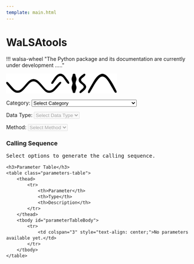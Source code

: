 ```yaml
---
template: main.html
---
```


# WaLSAtools

!!! walsa-wheel "The Python package and its documentation are currently under development ....."


<div class="logo">
    <img src="codes/python/WaLSAtools/assets/WaLSA_logo.png" alt="WaLSA Logo" style="width: 300px;">
</div>

<!-- Dropdown Menus -->
<label for="category">Category:</label>
<select id="category">
    <option value="">Select Category</option>
    <option value="a">Single Time Series Analysis</option>
    <option value="b">Cross-Correlation Between Two Time Series</option>
</select>

<label for="method">Data Type:</label>
<select id="method" disabled>
    <option value="">Select Data Type</option>
</select>

<label for="analysisType">Method:</label>
<select id="analysisType" disabled>
    <option value="">Select Method</option>
</select>

<label for="subMethod" id="subMethodLabel" style="display:none;">Sub-method:</label>
<select id="subMethod" style="display:none;">
    <option value="">Select Sub-method</option>
    <option value="fft">FFT</option>
    <option value="wavelet">Wavelet</option>
    <option value="lombscargle">Lomb-Scargle</option>
    <option value="welch">Welch</option>
</select>

<div class="output-container">
    <h3>Calling Sequence</h3>
    <pre id="callingSequence">Select options to generate the calling sequence.</pre>

    <h3>Parameter Table</h3>
    <table class="parameters-table">
        <thead>
            <tr>
                <th>Parameter</th>
                <th>Type</th>
                <th>Description</th>
            </tr>
        </thead>
        <tbody id="parameterTableBody">
            <tr>
                <td colspan="3" style="text-align: center;">No parameters available yet.</td>
            </tr>
        </tbody>
    </table>
</div>

<script>
    const parameters = {
        single_series: {
            fft: {
                returnValues: "power, frequency, significance, amplitude",
                parameters: {
                    signal: { type: "array", description: "The input signal (1D)." },
                    time: { type: "array", description: "The time array corresponding to the signal." },
                    siglevel: { type: "float", description: "Significance level for confidence intervals. Default: 0.95." }
                }
            },
            wavelet: {
                returnValues: "power, period, significance, coi, gws_power",
                parameters: {
                    signal: { type: "array", description: "The input signal (1D)." },
                    time: { type: "array", description: "The time array corresponding to the signal." }
                }
            }
        },
        cross_correlation: {
            wavelet: {
                returnValues: "cross_power, coherence",
                parameters: {
                    data1: { type: "array", description: "First time series signal." },
                    data2: { type: "array", description: "Second time series signal." },
                    time: { type: "array", description: "The time array corresponding to the signals." }
                }
            }
        }
    };

    const categoryDropdown = document.getElementById('category');
    const methodDropdown = document.getElementById('method');
    const analysisTypeDropdown = document.getElementById('analysisType');
    const subMethodDropdown = document.getElementById('subMethod');
    const subMethodLabel = document.getElementById('subMethodLabel');
    const callingSequence = document.getElementById('callingSequence');
    const parameterTableBody = document.getElementById('parameterTableBody');

    // Update Data Type options based on Category
    categoryDropdown.addEventListener('change', () => {
        const category = categoryDropdown.value;
        methodDropdown.innerHTML = '<option value="">Select Data Type</option>';
        analysisTypeDropdown.innerHTML = '<option value="">Select Method</option>';
        subMethodDropdown.style.display = 'none';
        subMethodLabel.style.display = 'none';
        methodDropdown.disabled = !category;

        if (category === 'a') {
            methodDropdown.innerHTML += '<option value="1">1D Signal</option>';
            methodDropdown.innerHTML += '<option value="2">3D Datacube</option>';
        } else if (category === 'b') {
            methodDropdown.innerHTML += '<option value="1">1D Signal</option>';
        }
    });

    // Update Method options based on Data Type
    methodDropdown.addEventListener('change', () => {
        const method = methodDropdown.value;
        analysisTypeDropdown.innerHTML = '<option value="">Select Method</option>';
        analysisTypeDropdown.disabled = !method;

        if (categoryDropdown.value === 'a' && method === '1') {
            analysisTypeDropdown.innerHTML += `
                <option value="fft">FFT</option>
                <option value="wavelet">Wavelet</option>
                <option value="lombscargle">Lomb-Scargle</option>
                <option value="welch">Welch</option>`;
        } else if (categoryDropdown.value === 'a' && method === '2') {
            analysisTypeDropdown.innerHTML += `
                <option value="k-omega">k-omega</option>
                <option value="pod">POD</option>
                <option value="dominant_freq">Dominant Freq / Mean Power Spectrum</option>`;
        } else if (categoryDropdown.value === 'b' && method === '1') {
            analysisTypeDropdown.innerHTML += `
                <option value="wavelet">Wavelet</option>
                <option value="welch">Welch</option>`;
        }
    });

    // Show or hide Sub-method dropdown
    analysisTypeDropdown.addEventListener('change', () => {
        const analysisType = analysisTypeDropdown.value;

        if (categoryDropdown.value === 'a' && methodDropdown.value === '2' && analysisType === 'dominant_freq') {
            subMethodDropdown.style.display = 'inline-block';
            subMethodLabel.style.display = 'inline-block';
        } else {
            subMethodDropdown.style.display = 'none';
            subMethodLabel.style.display = 'none';
        }

        updateCallingSequence();
    });

    // Update the Calling Sequence
    subMethodDropdown.addEventListener('change', updateCallingSequence);
    analysisTypeDropdown.addEventListener('change', updateCallingSequence);

    function updateCallingSequence() {
        const category = categoryDropdown.value;
        const method = methodDropdown.value;
        const analysisType = analysisTypeDropdown.value;
        const subMethod = subMethodDropdown.value;

        if (!category || !method || !analysisType || (subMethodDropdown.style.display === 'inline-block' && !subMethod)) {
            callingSequence.textContent = "Select options to generate the calling sequence.";
            return;
        }

        let command = "";

        if (category === 'a' && method === '1') {
            const methodMap = { fft: 'FFT', wavelet: 'Wavelet', lombscargle: 'Lomb-Scargle', welch: 'Welch' };
            command = `>>> power, frequency, significance = WaLSAtools(signal=INPUT_DATA, time=TIME_ARRAY, method='${analysisType}', **kwargs)`;
        } else if (category === 'a' && method === '2') {
            if (analysisType === 'dominant_freq') {
                command = `>>> dominant_frequency, mean_power = WaLSAtools(data=INPUT_DATA, method='${subMethod}', **kwargs)`;
            } else {
                command = `>>> results = WaLSAtools(data=INPUT_DATA, method='${analysisType}', **kwargs)`;
            }
        } else if (category === 'b') {
            command = `>>> cross_power, coherence = WaLSAtools(data1=INPUT_DATA1, data2=INPUT_DATA2, method='${analysisType}', **kwargs)`;
        }

        callingSequence.textContent = command;

        // Update parameter table dynamically
        updateParameterTable(analysisType, subMethod || analysisType);
    }

    function updateParameterTable(analysisType, method) {
        parameterTableBody.innerHTML = "";

        const paramData =
            parameters.single_series[method]?.parameters ||
            parameters.cross_correlation[method]?.parameters;

        if (!paramData) {
            parameterTableBody.innerHTML = `<tr><td colspan="3" style="text-align: center;">No parameters available.</td></tr>`;
            return;
        }

        Object.entries(paramData).forEach(([key, value]) => {
            parameterTableBody.innerHTML += `
                <tr>
                    <td>${key}</td>
                    <td>${value.type}</td>
                    <td>${value.description}</td>
                </tr>`;
        });
    }
</script>